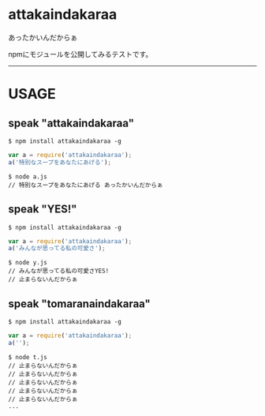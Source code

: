 # attakaindakaraa
あったかいんだからぁ

npmにモジュールを公開してみるテストです。

---
# USAGE

## speak "attakaindakaraa"

```
$ npm install attakaindakaraa -g
```

```JavaScript:a.js
var a = require('attakaindakaraa');
a('特別なスープをあなたにあげる');
```

```
$ node a.js
// 特別なスープをあなたにあげる あったかいんだからぁ
```

## speak "YES!"
```
$ npm install attakaindakaraa -g
```

```JavaScript:y.js
var a = require('attakaindakaraa');
a('みんなが思ってる私の可愛さ');
```

```
$ node y.js
// みんなが思ってる私の可愛さYES!
// 止まらないんだからぁ
```

## speak "tomaranaindakaraa"

```
$ npm install attakaindakaraa -g
```

```JavaScript:t.js
var a = require('attakaindakaraa');
a('');
```

```
$ node t.js
// 止まらないんだからぁ
// 止まらないんだからぁ
// 止まらないんだからぁ
// 止まらないんだからぁ
// 止まらないんだからぁ
...
